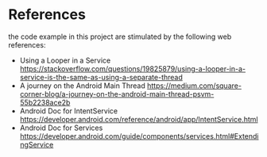 # References

the code example in this project are stimulated by the following web references:

* Using a Looper in a Service https://stackoverflow.com/questions/19825879/using-a-looper-in-a-service-is-the-same-as-using-a-separate-thread
* A journey on the Android Main Thread https://medium.com/square-corner-blog/a-journey-on-the-android-main-thread-psvm-55b2238ace2b
* Android Doc for IntentService https://developer.android.com/reference/android/app/IntentService.html
* Android Doc for Services https://developer.android.com/guide/components/services.html#ExtendingService